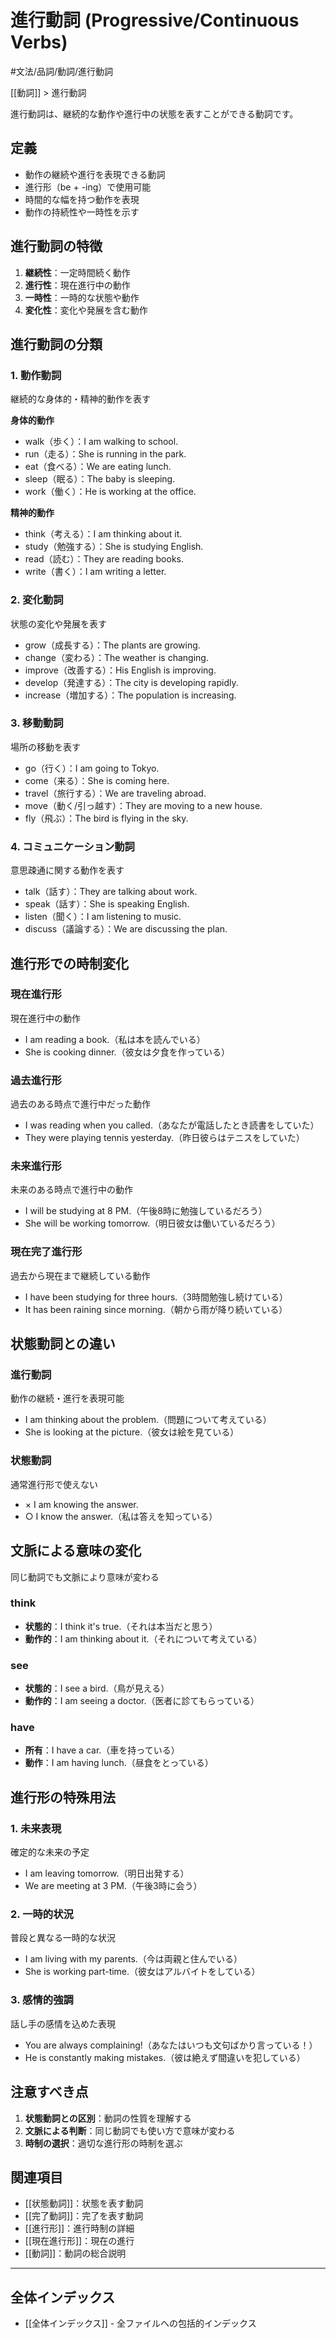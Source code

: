 ﻿# 進行動詞 (Progressive/Continuous Verbs)

#文法/品詞/動詞/進行動詞

[[動詞]] > 進行動詞

進行動詞は、継続的な動作や進行中の状態を表すことができる動詞です。

## 定義
- 動作の継続や進行を表現できる動詞
- 進行形（be + -ing）で使用可能
- 時間的な幅を持つ動作を表現
- 動作の持続性や一時性を示す

## 進行動詞の特徴
1. **継続性**：一定時間続く動作
2. **進行性**：現在進行中の動作
3. **一時性**：一時的な状態や動作
4. **変化性**：変化や発展を含む動作

## 進行動詞の分類

### 1. 動作動詞
継続的な身体的・精神的動作を表す

**身体的動作**
- walk（歩く）：I am walking to school.
- run（走る）：She is running in the park.
- eat（食べる）：We are eating lunch.
- sleep（眠る）：The baby is sleeping.
- work（働く）：He is working at the office.

**精神的動作**
- think（考える）：I am thinking about it.
- study（勉強する）：She is studying English.
- read（読む）：They are reading books.
- write（書く）：I am writing a letter.

### 2. 変化動詞
状態の変化や発展を表す

- grow（成長する）：The plants are growing.
- change（変わる）：The weather is changing.
- improve（改善する）：His English is improving.
- develop（発達する）：The city is developing rapidly.
- increase（増加する）：The population is increasing.

### 3. 移動動詞
場所の移動を表す

- go（行く）：I am going to Tokyo.
- come（来る）：She is coming here.
- travel（旅行する）：We are traveling abroad.
- move（動く/引っ越す）：They are moving to a new house.
- fly（飛ぶ）：The bird is flying in the sky.

### 4. コミュニケーション動詞
意思疎通に関する動作を表す

- talk（話す）：They are talking about work.
- speak（話す）：She is speaking English.
- listen（聞く）：I am listening to music.
- discuss（議論する）：We are discussing the plan.

## 進行形での時制変化

### 現在進行形
現在進行中の動作
- I am reading a book.（私は本を読んでいる）
- She is cooking dinner.（彼女は夕食を作っている）

### 過去進行形
過去のある時点で進行中だった動作
- I was reading when you called.（あなたが電話したとき読書をしていた）
- They were playing tennis yesterday.（昨日彼らはテニスをしていた）

### 未来進行形
未来のある時点で進行中の動作
- I will be studying at 8 PM.（午後8時に勉強しているだろう）
- She will be working tomorrow.（明日彼女は働いているだろう）

### 現在完了進行形
過去から現在まで継続している動作
- I have been studying for three hours.（3時間勉強し続けている）
- It has been raining since morning.（朝から雨が降り続いている）

## 状態動詞との違い

### 進行動詞
動作の継続・進行を表現可能
- I am thinking about the problem.（問題について考えている）
- She is looking at the picture.（彼女は絵を見ている）

### 状態動詞
通常進行形で使えない
- × I am knowing the answer.
- ○ I know the answer.（私は答えを知っている）

## 文脈による意味の変化
同じ動詞でも文脈により意味が変わる

### think
- **状態的**：I think it's true.（それは本当だと思う）
- **動作的**：I am thinking about it.（それについて考えている）

### see
- **状態的**：I see a bird.（鳥が見える）
- **動作的**：I am seeing a doctor.（医者に診てもらっている）

### have
- **所有**：I have a car.（車を持っている）
- **動作**：I am having lunch.（昼食をとっている）

## 進行形の特殊用法

### 1. 未来表現
確定的な未来の予定
- I am leaving tomorrow.（明日出発する）
- We are meeting at 3 PM.（午後3時に会う）

### 2. 一時的状況
普段と異なる一時的な状況
- I am living with my parents.（今は両親と住んでいる）
- She is working part-time.（彼女はアルバイトをしている）

### 3. 感情的強調
話し手の感情を込めた表現
- You are always complaining!（あなたはいつも文句ばかり言っている！）
- He is constantly making mistakes.（彼は絶えず間違いを犯している）

## 注意すべき点
1. **状態動詞との区別**：動詞の性質を理解する
2. **文脈による判断**：同じ動詞でも使い方で意味が変わる
3. **時制の選択**：適切な進行形の時制を選ぶ

## 関連項目
- [[状態動詞]]：状態を表す動詞
- [[完了動詞]]：完了を表す動詞
- [[進行形]]：進行時制の詳細
- [[現在進行形]]：現在の進行
- [[動詞]]：動詞の総合説明

---

## 全体インデックス
- [[全体インデックス]] - 全ファイルへの包括的インデックス 